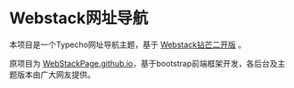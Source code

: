 # Webstack网址导航

本项目是一个Typecho网址导航主题，基于 [Webstack钻芒二开版](https://www.zmki.cn/5366.html) 。

原项目为 [WebStackPage.github.io](https://github.com/WebStackPage/WebStackPage.github.io)，基于bootstrap前端框架开发，各后台及主题版本由广大网友提供。

